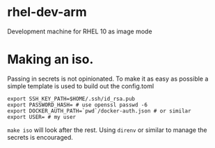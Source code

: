 # rhel-dev-arm
Development machine for RHEL 10 as image mode


# Making an iso.
Passing in secrets is not opinionated. To make it as easy as possible a simple template is used to build out the config.toml

```shell
export SSH_KEY_PATH=$HOME/.ssh/id_rsa.pub
export PASSWORD_HASH= # use openssl passwd -6
export DOCKER_AUTH_PATH=`pwd`/docker-auth.json # or similar
export USER= # my user
```

`make iso` will look after the rest. Using `direnv` or similar to manage the secrets is encouraged.